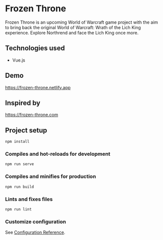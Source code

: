 # Frozen Throne
Frozen Throne is an upcoming World of Warcraft game project with the aim to bring back the original World of Warcraft: Wrath of the Lich King experience. Explore Northrend and face the Lich King once more.

## Technologies used
- Vue.js

## Demo
https://frozen-throne.netlify.app

## Inspired by
https://frozen-throne.com

## Project setup
```
npm install
```

### Compiles and hot-reloads for development
```
npm run serve
```

### Compiles and minifies for production
```
npm run build
```

### Lints and fixes files
```
npm run lint
```

### Customize configuration
See [Configuration Reference](https://cli.vuejs.org/config/).
